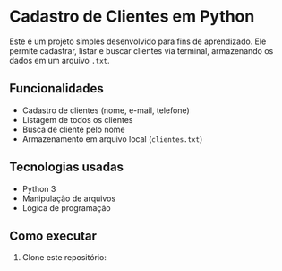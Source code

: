 # Cadastro de Clientes em Python

Este é um projeto simples desenvolvido para fins de aprendizado. Ele permite cadastrar, listar e buscar clientes via terminal, armazenando os dados em um arquivo `.txt`.

## Funcionalidades

- Cadastro de clientes (nome, e-mail, telefone)
- Listagem de todos os clientes
- Busca de cliente pelo nome
- Armazenamento em arquivo local (`clientes.txt`)

## Tecnologias usadas

- Python 3
- Manipulação de arquivos
- Lógica de programação

## Como executar

1. Clone este repositório:
